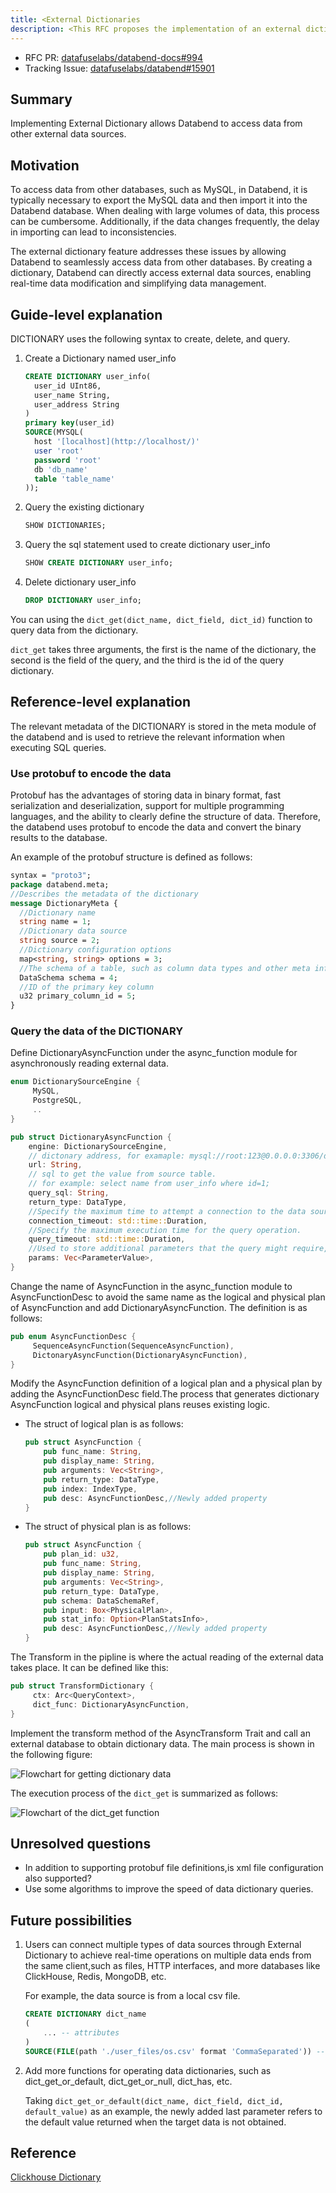 ```yaml
---
title: <External Dictionaries
description: <This RFC proposes the implementation of an external dictionary feature in Databend to allow seamless access to data from external sources.>
---
```


- RFC PR: [datafuselabs/databend-docs#994](https://github.com/datafuselabs/databend-docs/pull/994)
- Tracking Issue: [datafuselabs/databend#15901](https://github.com/datafuselabs/databend/issues/15901)

## Summary

Implementing External Dictionary allows Databend to access data from other external data sources.

## Motivation

To access data from other databases, such as MySQL, in Databend, it is typically necessary to export the MySQL data and then import it into the Databend database. When dealing with large volumes of data, this process can be cumbersome. Additionally, if the data changes frequently, the delay in importing can lead to inconsistencies.

The external dictionary feature addresses these issues by allowing Databend to seamlessly access data from other databases. By creating a dictionary, Databend can directly access external data sources, enabling real-time data modification and simplifying data management.

## Guide-level explanation

DICTIONARY uses the following syntax to create, delete, and query.

1. Create a Dictionary named user_info
   ```sql
   CREATE DICTIONARY user_info(
     user_id UInt86,
     user_name String,
     user_address String
   )
   primary key(user_id)
   SOURCE(MYSQL(
     host '[localhost](http://localhost/)'
     user 'root'
     password 'root'
     db 'db_name'
     table 'table_name'
   ));
   ```

2. Query the existing dictionary
   ```sql
   SHOW DICTIONARIES;
   ```

3. Query the sql statement used to create dictionary user_info
   ```sql
   SHOW CREATE DICTIONARY user_info;
   ```

4. Delete dictionary user_info

   ```sql
   DROP DICTIONARY user_info;
   ```

You can using the `dict_get(dict_name, dict_field, dict_id)`  function to query data from the dictionary.

`dict_get` takes three arguments, the first is the name of the dictionary, the second is the field of the query, and the third is the id of the query dictionary.

## Reference-level explanation

The relevant metadata of the DICTIONARY is stored in the meta module of the databend and is used to retrieve the relevant information when executing SQL queries.

### Use protobuf to encode the data

Protobuf has the advantages of storing data in binary format, fast serialization and deserialization, support for multiple programming languages, and the ability to clearly define the structure of data. Therefore, the databend uses protobuf to encode the data and convert the binary results to the database.

An example of the protobuf structure is defined as follows:

```protobuf
syntax = "proto3";
package databend.meta;
//Describes the metadata of the dictionary
message DictionaryMeta {
  //Dictionary name
  string name = 1;
  //Dictionary data source
  string source = 2;
  //Dictionary configuration options
  map<string, string> options = 3;
  //The schema of a table, such as column data types and other meta info.
  DataSchema schema = 4;
  //ID of the primary key column
  u32 primary_column_id = 5; 
}
```

### Query the data of the DICTIONARY

Define DictionaryAsyncFunction under the async_function module for asynchronously reading external data.

```rust
enum DictionarySourceEngine {
     MySQL,
     PostgreSQL,
     ..
}
```

```rust
pub struct DictionaryAsyncFunction {
    engine: DictionarySourceEngine,
    // dictonary address, for examaple: mysql://root:123@0.0.0.0:3306/default
    url: String,
    // sql to get the value from source table.
    // for example: select name from user_info where id=1;
    query_sql: String,
    return_type: DataType,
    //Specify the maximum time to attempt a connection to the data source.
    connection_timeout: std::time::Duration,
    //Specify the maximum execution time for the query operation.
    query_timeout: std::time::Duration,
    //Used to store additional parameters that the query might require, such as the values for placeholders in the SQL query.
    params: Vec<ParameterValue>,
}
```

Change the name of AsyncFunction in the async_function module to AsyncFunctionDesc to avoid the same name as the logical and physical plan of AsyncFunction and add DictionaryAsyncFunction. The definition is as follows:

```rust
pub enum AsyncFunctionDesc {
     SequenceAsyncFunction(SequenceAsyncFunction),
     DictonaryAsyncFunction(DictionaryAsyncFunction),
}
```

Modify the AsyncFunction definition of a logical plan and a physical plan by adding the AsyncFunctionDesc field.The process that generates dictionary AsyncFunction logical and physical plans reuses existing logic.

- The struct of logical plan is as follows:

  ```rust
  pub struct AsyncFunction {
      pub func_name: String,
      pub display_name: String,
      pub arguments: Vec<String>,
      pub return_type: DataType,
      pub index: IndexType,
      pub desc: AsyncFunctionDesc,//Newly added property
  }
  ```

- The struct of physical plan is as follows:

  ```rust
  pub struct AsyncFunction {
      pub plan_id: u32,
      pub func_name: String,
      pub display_name: String,
      pub arguments: Vec<String>,
      pub return_type: DataType,
      pub schema: DataSchemaRef,
      pub input: Box<PhysicalPlan>,
      pub stat_info: Option<PlanStatsInfo>,
      pub desc: AsyncFunctionDesc,//Newly added property
  }
  ```

The Transform in the pipline is where the actual reading of the external data takes place. It can be defined like this:

```rust
pub struct TransformDictionary {
     ctx: Arc<QueryContext>,
     dict_func: DictionaryAsyncFunction,
}
```

Implement the transform method of the AsyncTransform Trait and call an external database to obtain dictionary data. The main process is shown in the following figure:

![Flowchart for getting dictionary data](/docs/public/img/rfc/20240721-external-dictionary/external-dictionary-1.png)

The execution process of the `dict_get` is summarized as follows:

![Flowchart of the dict_get function](/docs/public/img/rfc/20240721-external-dictionary/external-dictionary-2.png)

## Unresolved questions

- In addition to supporting protobuf file definitions,is xml file configuration also supported?
- Use some algorithms to improve the speed of data dictionary queries.

## Future possibilities

1. Users can connect multiple types of data sources through External Dictionary to achieve real-time operations on multiple data ends from the same client,such as files, HTTP interfaces, and more databases like ClickHouse, Redis, MongoDB, etc.

   For example, the data source is from a local csv file.

   ```sql
   CREATE DICTIONARY dict_name
   (
       ... -- attributes
   )
   SOURCE(FILE(path './user_files/os.csv' format 'CommaSeparated')) -- Source configuration
   ```

2. Add more functions for operating data dictionaries, such as dict_get_or_default, dict_get_or_null, dict_has, etc.

   Taking `dict_get_or_default(dict_name, dict_field, dict_id, default_value)` as an example, the newly added last parameter refers to the default value returned when the target data is not obtained.


## Reference

[Clickhouse Dictionary](https://clickhouse.com/docs/en/dictionary)
